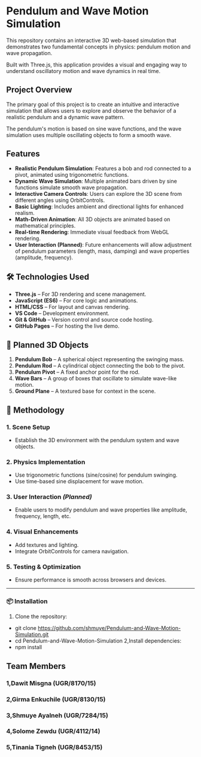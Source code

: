 # Pendulum and Wave Motion Simulation

This repository contains an interactive 3D web-based simulation that demonstrates two fundamental concepts in physics: pendulum motion and wave propagation.

Built with Three.js, this application provides a visual and engaging way to understand oscillatory motion and wave dynamics in real time.

## Project Overview

The primary goal of this project is to create an intuitive and interactive simulation that allows users to explore and observe the behavior of a realistic pendulum and a dynamic wave pattern.

The pendulum's motion is based on sine wave functions, and the wave simulation uses multiple oscillating objects to form a smooth wave.

## Features

- **Realistic Pendulum Simulation**: Features a bob and rod connected to a pivot, animated using trigonometric functions.
- **Dynamic Wave Simulation**: Multiple animated bars driven by sine functions simulate smooth wave propagation.
- **Interactive Camera Controls**: Users can explore the 3D scene from different angles using OrbitControls.
- **Basic Lighting**: Includes ambient and directional lights for enhanced realism.
- **Math-Driven Animation**: All 3D objects are animated based on mathematical principles.
- **Real-time Rendering**: Immediate visual feedback from WebGL rendering.
- **User Interaction (Planned)**: Future enhancements will allow adjustment of pendulum parameters (length, mass, damping) and wave properties (amplitude, frequency).

## 🛠️ Technologies Used

- **Three.js** – For 3D rendering and scene management.
- **JavaScript (ES6)** – For core logic and animations.
- **HTML/CSS** – For layout and canvas rendering.
- **VS Code** – Development environment.
- **Git & GitHub** – Version control and source code hosting.
- **GitHub Pages** – For hosting the live demo.

## 🧱 Planned 3D Objects

1. **Pendulum Bob** – A spherical object representing the swinging mass.
2. **Pendulum Rod** – A cylindrical object connecting the bob to the pivot.
3. **Pendulum Pivot** – A fixed anchor point for the rod.
4. **Wave Bars** – A group of boxes that oscillate to simulate wave-like motion.
5. **Ground Plane** – A textured base for context in the scene.

## 🧪 Methodology

### 1. Scene Setup

- Establish the 3D environment with the pendulum system and wave objects.

### 2. Physics Implementation

- Use trigonometric functions (sine/cosine) for pendulum swinging.
- Use time-based sine displacement for wave motion.

### 3. User Interaction _(Planned)_

- Enable users to modify pendulum and wave properties like amplitude, frequency, length, etc.

### 4. Visual Enhancements

- Add textures and lighting.
- Integrate OrbitControls for camera navigation.

### 5. Testing & Optimization

- Ensure performance is smooth across browsers and devices.

---

### 📦 Installation

1. Clone the repository:

- git clone https://github.com/shmuye/Pendulum-and-Wave-Motion-Simulation.git
- cd Pendulum-and-Wave-Motion-Simulation
  2,Install dependencies:
- npm install

## Team Members

### 1,Dawit Misgna (UGR/8170/15)

### 2,Girma Enkuchile (UGR/8130/15)

### 3,Shmuye Ayalneh (UGR/7284/15)

### 4,Solome Zewdu (UGR/4112/14)

### 5,Tinania Tigneh (UGR/8453/15)
